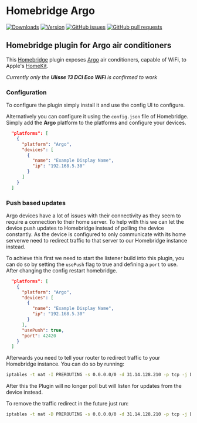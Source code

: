 # Homebridge Argo
[![Downloads](https://img.shields.io/npm/dt/homebridge-argo.svg)](https://www.npmjs.com/package/homebridge-argo)
[![Version](https://img.shields.io/npm/v/homebridge-argo.svg)](https://www.npmjs.com/package/homebridge-argo)
[![GitHub issues](https://img.shields.io/github/issues/0skillallluck/homebridge-argo)](https://github.com/0skillallluck/homebridge-argo/issues)
[![GitHub pull requests](https://img.shields.io/github/issues-pr/0skillallluck/homebridge-argo)](https://github.com/0skillallluck/homebridge-argo/pulls)

</span>

## Homebridge plugin for Argo air conditioners

This [Homebridge](https://github.com/homebridge/homebridge) plugin exposes [Argo](https://www.argoclima.com/en/) air conditioners,
capable of WiFi, to Apple's [HomeKit](https://www.apple.com/ios/home/).

*Currently only the **Ulisse 13 DCI Eco WiFi** is confirmed to work*

### Configuration

To configure the plugin simply install it and use the config UI to configure.

Alternatively you can configure it using the `config.json` file of Homebridge. Simply add the **Argo** platform to the platforms and configure your devices.
 
```json
  "platforms": [
    {
      "platform": "Argo",
      "devices": [
        {
          "name": "Example Display Name",
          "ip": "192.168.5.30"
        }
      ]
    }
  ]
```

### Push based updates

Argo devices have a lot of issues with their connectivity as they seem to require a connection to their home server.
To help with this we can let the device push updates to Homebridge instead of polling the device constantly.
As the device is configured to only communicate with its home serverwe need to redirect traffic to that server to our Homebridge instance instead.

To achieve this first we need to start the listener build into this plugin, you can do so by setting the `usePush` flag to true and defining a `port` to use.
After changing the config restart homebridge.

```json
  "platforms": [
    {
      "platform": "Argo",
      "devices": [
        {
          "name": "Example Display Name",
          "ip": "192.168.5.30"
        }
      ],
      "usePush": true,
      "port": 42420
    }
  ]
```

Afterwards you need to tell your router to redirect traffic to your Homebridge instance. You can do so by running:

```bash
iptables -t nat -I PREROUTING -s 0.0.0.0/0 -d 31.14.128.210 -p tcp -j DNAT --to-destination <your-homebridge-ip>:<your-port>
```

After this the Plugin will no longer poll but will listen for updates from the device instead.


To remove the traffic redirect in the future just run:
```bash
iptables -t nat -D PREROUTING -s 0.0.0.0/0 -d 31.14.128.210 -p tcp -j DNAT --to-destination <your-homebridge-ip>:<your-port>
```